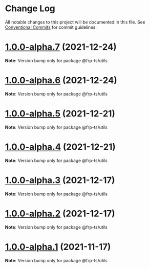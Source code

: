 # Change Log

All notable changes to this project will be documented in this file.
See [Conventional Commits](https://conventionalcommits.org) for commit guidelines.

# [1.0.0-alpha.7](https://github.com/raveclassic/frp-ts/compare/v1.0.0-alpha.6...v1.0.0-alpha.7) (2021-12-24)

**Note:** Version bump only for package @frp-ts/utils





# [1.0.0-alpha.6](https://github.com/raveclassic/frp-ts/compare/v1.0.0-alpha.5...v1.0.0-alpha.6) (2021-12-24)

**Note:** Version bump only for package @frp-ts/utils





# [1.0.0-alpha.5](https://github.com/raveclassic/frp-ts/compare/v1.0.0-alpha.4...v1.0.0-alpha.5) (2021-12-21)

**Note:** Version bump only for package @frp-ts/utils





# [1.0.0-alpha.4](https://github.com/raveclassic/frp-ts/compare/v1.0.0-alpha.3...v1.0.0-alpha.4) (2021-12-21)

**Note:** Version bump only for package @frp-ts/utils





# [1.0.0-alpha.3](https://github.com/raveclassic/frp-ts/compare/v1.0.0-alpha.2...v1.0.0-alpha.3) (2021-12-17)

**Note:** Version bump only for package @frp-ts/utils





# [1.0.0-alpha.2](https://github.com/raveclassic/frp-ts/compare/v1.0.0-alpha.1...v1.0.0-alpha.2) (2021-12-17)

**Note:** Version bump only for package @frp-ts/utils





# [1.0.0-alpha.1](https://github.com/raveclassic/frp-ts/compare/v0.0.1...v1.0.0-alpha.1) (2021-11-17)

**Note:** Version bump only for package @frp-ts/utils
